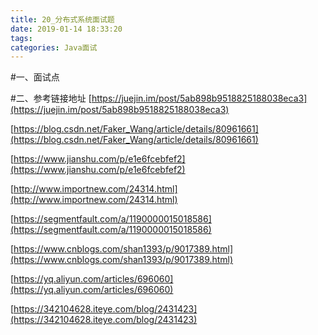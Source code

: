 ```yaml
---
title: 20_分布式系统面试题
date: 2019-01-14 18:33:20
tags:
categories: Java面试
---
```



#一、面试点



#二、参考链接地址
[https://juejin.im/post/5ab898b9518825188038eca3](https://juejin.im/post/5ab898b9518825188038eca3)

[https://blog.csdn.net/Faker_Wang/article/details/80961661](https://blog.csdn.net/Faker_Wang/article/details/80961661)

[https://www.jianshu.com/p/e1e6fcebfef2](https://www.jianshu.com/p/e1e6fcebfef2)

[http://www.importnew.com/24314.html](http://www.importnew.com/24314.html)

[https://segmentfault.com/a/1190000015018586](https://segmentfault.com/a/1190000015018586)

[https://www.cnblogs.com/shan1393/p/9017389.html](https://www.cnblogs.com/shan1393/p/9017389.html)

[https://yq.aliyun.com/articles/696060](https://yq.aliyun.com/articles/696060)

[https://342104628.iteye.com/blog/2431423](https://342104628.iteye.com/blog/2431423)